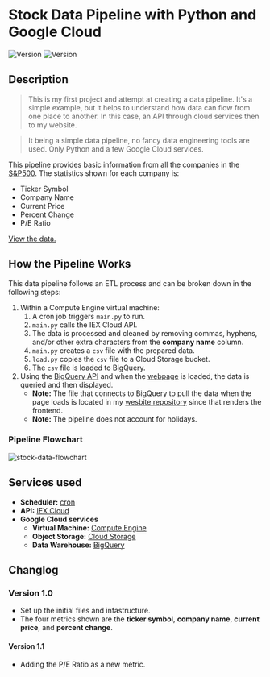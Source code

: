 # Stock Data Pipeline with Python and Google Cloud

<div>
    <img alt="Version" src="https://img.shields.io/badge/Current Version-1.1-blue.svg?cacheSeconds=2592000" />
    <img alt="Version" src="https://img.shields.io/badge/Project Number-1-orange.svg?cacheSeconds=2592000" />
</div>

## Description
> This is my first project and attempt at creating a data pipeline. It's a simple example, but it helps to understand how data can flow from one place to another. In this case, an API through cloud services then to my website.

> It being a simple data pipeline, no fancy data engineering tools are used. Only Python and a few Google Cloud services.

This pipeline provides basic information from all the companies in the [S&P500](https://markets.businessinsider.com/index/components/s&p_500?op=1). The statistics shown for each company is:
* Ticker Symbol
* Company Name
* Current Price
* Percent Change
* P/E Ratio

[View the data.](https://www.digitalghost.dev/projects/stock-data-pipeline)

## How the Pipeline Works

This data pipeline follows an ETL process and can be broken down in the following steps:

1. Within a Compute Engine virtual machine: 
    1. A cron job triggers `main.py` to run.
    2. `main.py` calls the IEX Cloud API.
    3. The data is processed and cleaned by removing commas, hyphens, and/or other extra characters from the **company name** column.
    4. `main.py` creates a `csv` file with the prepared data.
    5. `load.py` copies the `csv` file to a Cloud Storage bucket.
    6. The `csv` file is loaded to BigQuery.
2. Using the [BigQuery API](https://cloud.google.com/bigquery/docs/quickstarts/quickstart-client-libraries) and when the [webpage](https://www.digitalghost.dev/projects/stock-data-pipeline) is loaded, the data is queried and then displayed.
    * **Note:** The file that connects to BigQuery to pull the data when the page loads is located in my [wesbite repository](https://github.com/digitalghost-dev/website/) since that renders the frontend.
    * **Note:** The pipeline does not account for holidays.

### Pipeline Flowchart
![stock-data-flowchart](https://storage.googleapis.com/personal-website-nv-bucket/flowcharts/stock-data-pipeline-flowchart.png)

## Services used

* **Scheduler:** [cron](https://en.wikipedia.org/wiki/Cron)
* **API:** [IEX Cloud](https://www.iexcloud.io)
* **Google Cloud services**
    * **Virtual Machine:** [Compute Engine ](https://cloud.google.com/compute)
    * **Object Storage:** [Cloud Storage](https://cloud.google.com/storage)
    * **Data Warehouse:** [BigQuery](https://cloud.google.com/bigquery/)

## Changlog

### Version 1.0

* Set up the initial files and infastructure.
* The four metrics shown are the **ticker symbol**, **company name**, **current price**, and **percent change**.

#### Version 1.1

* Adding the P/E Ratio as a new metric.